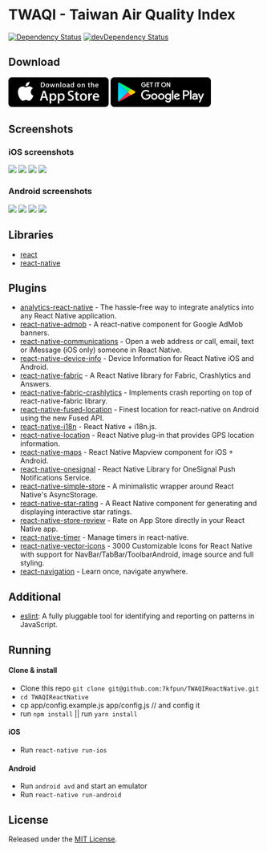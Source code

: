 # TWAQI - Taiwan Air Quality Index

[![Dependency Status](https://david-dm.org/7kfpun/TWAQIReactNative.svg)](https://david-dm.org/7kfpun/TWAQIReactNative) [![devDependency Status](https://david-dm.org/7kfpun/TWAQIReactNative/dev-status.svg)](https://david-dm.org/7kfpun/TWAQIReactNative?type=dev)

## Download

[![App Store Button](assets/app-store.png "App Store Button")](https://itunes.apple.com/hk/app/%E5%8F%B0%E7%81%A3%E7%A9%BA%E6%B0%A3%E5%93%81%E8%B3%AA%E6%8C%87%E6%A8%99/id1286516443?mt=8)
[![Play Store Button](assets/google-play.png "Google Play Button")](https://play.google.com/store/apps/details?id=com.kfpun.twaqi)

## Screenshots

### iOS screenshots

<img src="https://raw.github.com/7kfpun/TWAQIReactNative/master/assets/screenshot-ios0.png" width="210"> <img src="https://raw.github.com/7kfpun/TWAQIReactNative/master/assets/screenshot-ios1.png" width="210"> <img src="https://raw.github.com/7kfpun/TWAQIReactNative/master/assets/screenshot-ios2.png" width="210"> <img src="https://raw.github.com/7kfpun/TWAQIReactNative/master/assets/screenshot-ios3.png" width="210">

### Android screenshots

<img src="https://raw.github.com/7kfpun/TWAQIReactNative/master/assets/screenshot-android0.png" width="210"> <img src="https://raw.github.com/7kfpun/TWAQIReactNative/master/assets/screenshot-android1.png" width="210"> <img src="https://raw.github.com/7kfpun/TWAQIReactNative/master/assets/screenshot-android2.png" width="210"> <img src="https://raw.github.com/7kfpun/TWAQIReactNative/master/assets/screenshot-android3.png" width="210">

## Libraries

* [react](https://github.com/facebook/react)
* [react-native](https://github.com/facebook/react-native)

## Plugins

* [analytics-react-native](https://github.com/neiker/analytics-react-native) - The hassle-free way to integrate analytics into any React Native application.
* [react-native-admob](https://github.com/sbugert/react-native-admob) - A react-native component for Google AdMob banners.
* [react-native-communications](https://github.com/anarchicknight/react-native-communications) - Open a web address or call, email, text or iMessage (iOS only) someone in React Native.
* [react-native-device-info](https://github.com/rebeccahughes/react-native-device-info) - Device Information for React Native iOS and Android.
* [react-native-fabric](https://github.com/corymsmith/react-native-fabric) - A React Native library for Fabric, Crashlytics and Answers.
* [react-native-fabric-crashlytics](https://github.com/mikelambert/react-native-fabric-crashlytics) - Implements crash reporting on top of react-native-fabric library.
* [react-native-fused-location](https://github.com/MustansirZia/react-native-fused-location) - Finest location for react-native on Android using the new Fused API.
* [react-native-i18n](https://github.com/AlexanderZaytsev/react-native-i18n) - React Native + i18n.js.
* [react-native-location](https://github.com/timfpark/react-native-location) - React Native plug-in that provides GPS location information.
* [react-native-maps](https://github.com/airbnb/react-native-maps) - React Native Mapview component for iOS + Android.
* [react-native-onesignal](https://github.com/geektimecoil/react-native-onesignal) - React Native Library for OneSignal Push Notifications Service.
* [react-native-simple-store](https://github.com/jasonmerino/react-native-simple-store) - A minimalistic wrapper around React Native's AsyncStorage.
* [react-native-star-rating](https://github.com/djchie/react-native-star-rating) - A React Native component for generating and displaying interactive star ratings.
* [react-native-store-review](https://github.com/oblador/react-native-store-review) - Rate on App Store directly in your React Native app.
* [react-native-timer](https://github.com/fractaltech/react-native-timer) - Manage timers in react-native.
* [react-native-vector-icons](https://github.com/oblador/react-native-vector-icons) - 3000 Customizable Icons for React Native with support for NavBar/TabBar/ToolbarAndroid, image source and full styling.
* [react-navigation](https://github.com/react-community/react-navigation) - Learn once, navigate anywhere.

## Additional

* [eslint](https://github.com/eslint/eslint): A fully pluggable tool for identifying and reporting on patterns in JavaScript.

## Running

#### Clone & install

* Clone this repo `git clone git@github.com:7kfpun/TWAQIReactNative.git`
* `cd TWAQIReactNative`
* cp app/config.example.js app/config.js  // and config it
* run `npm install` || run `yarn install`

#### iOS

* Run `react-native run-ios`

#### Android

* Run `android avd` and start an emulator
* Run `react-native run-android`

## License

Released under the [MIT License](http://opensource.org/licenses/MIT).
